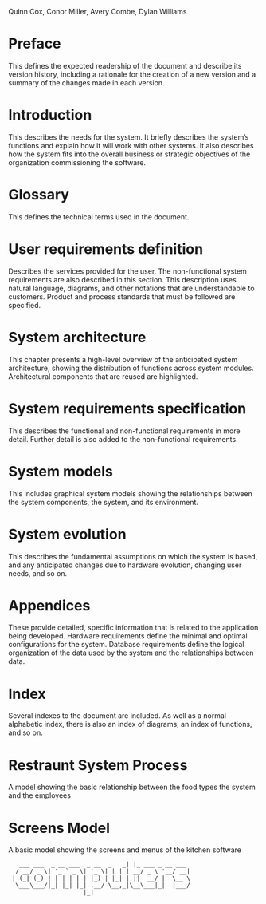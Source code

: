 Quinn Cox, Conor Miller, Avery Combe, Dylan Williams  

# Preface
This defines the expected readership of the document and describe its
version history, including a rationale for the creation of a new version and a
summary of the changes made in each version.

# Introduction
This describes the needs for the system. It briefly describes the
system’s functions and explain how it will work with other systems. It
also describes how the system fits into the overall business or strategic
objectives of the organization commissioning the software.

# Glossary
This defines the technical terms used in the document.

# User requirements definition
Describes the services provided for the user. The non-functional
system requirements are also described in this section. This
description uses natural language, diagrams, and other notations that are
understandable to customers. Product and process standards that must be
followed are specified.

# System architecture
This chapter presents a high-level overview of the anticipated system
architecture, showing the distribution of functions across system modules.
Architectural components that are reused are highlighted.

# System requirements specification
This describes the functional and non-functional requirements in more
detail. Further detail is also added to the non-functional
requirements.

# System models 
This includes graphical system models showing the relationships between
the system components, the system, and its environment.

# System evolution
This describes the fundamental assumptions on which the system is
based, and any anticipated changes due to hardware evolution, changing
user needs, and so on.

# Appendices
These provide detailed, specific information that is related to the
application being developed. Hardware requirements define the minimal
and optimal configurations for the system. Database requirements define 
the logical organization of the data used by the system and the
relationships between data.

# Index
Several indexes to the document are included. As well as a normal
alphabetic index, there is also an index of diagrams, an index of functions,
and so on.

# Restraunt System Process
A model showing the basic relationship between the food types the system and
the employees

# Screens Model
A basic model showing the screens and menus of the kitchen software





````
   ___ ___  _ __ ___  _ __  _   _| |_ ___ _ __ ___ 
  / __/ _ \| '_ ` _ \| '_ \| | | | __/ _ \ '__/ __|
 | (_| (_) | | | | | | |_) | |_| | ||  __/ |  \__ \
  \___\___/|_| |_| |_| .__/ \__,_|\__\___|_|  |___/
                     |_|     

````
